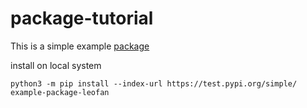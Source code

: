 # package-tutorial
This is a simple example [package](https://test.pypi.org/project/example-package-leofan/) 

install on local system
```
python3 -m pip install --index-url https://test.pypi.org/simple/ example-package-leofan
```
